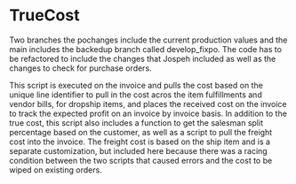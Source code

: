 # TrueCost

Two branches the pochanges include the current production values and the main includes the backedup branch called develop_fixpo. The code has to be refactored to include the changes that Jospeh included as well as the changes to check for purchase orders.

This script is executed on the invoice and pulls the cost based on the unique line identifier to pull in the cost acros the item fulfillments and vendor bills, for dropship items, and places the received cost on the invoice to track the expected profit on an invoice by invoice basis.
In addition to the true cost, this script also includes a function to get the salesman split percentage based on the customer, as well as a script to pull the freight cost into the invoice. The freight cost is based on the ship item and is a separate customization, but included here because there was a racing condition between the two scripts that caused errors and the cost to be wiped on existing orders.
